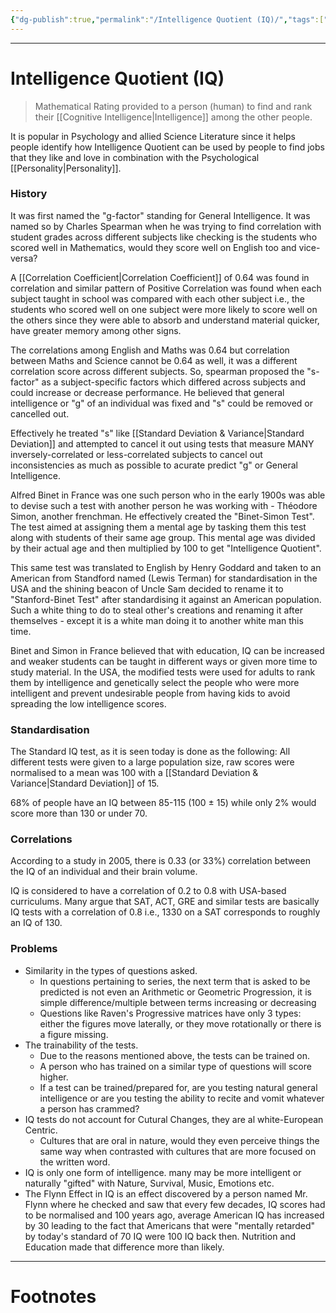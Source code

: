```yaml
---
{"dg-publish":true,"permalink":"/Intelligence Quotient (IQ)/","tags":["Psychology","Mathematics"]}
---
```



---
# Intelligence Quotient (IQ)
> Mathematical Rating provided to a person (human) to find and rank their [[Cognitive Intelligence\|Intelligence]] among the other people.

It is popular in Psychology and allied Science Literature since it helps people identify how Intelligence Quotient can be used by people to find jobs that they like and love in combination with the Psychological [[Personality\|Personality]].

### History
It was first named the "g-factor" standing for General Intelligence.
It was named so by Charles Spearman when he was trying to find correlation with student grades across different subjects like checking is the students who scored well in Mathematics, would they score well on English too and vice-versa?

A [[Correlation Coefficient\|Correlation Coefficient]] of 0.64 was found in correlation and similar pattern of Positive Correlation was found when each subject taught in school was compared with each other subject i.e., the students who scored well on one subject were more likely to score well on the others since they were able to absorb and understand material quicker, have greater memory among other signs.

The correlations among English and Maths was 0.64 but correlation between Maths and Science cannot be 0.64 as well, it was a different correlation score across different subjects. So, spearman proposed the "s-factor" as a subject-specific factors which differed across subjects and could increase or decrease performance. He believed that general intelligence or "g" of an individual was fixed and "s" could be removed or cancelled out.

Effectively he treated "s" like [[Standard Deviation & Variance\|Standard Deviation]] and attempted to cancel it out using tests that measure MANY inversely-correlated or less-correlated subjects to cancel out inconsistencies as much as possible to acurate predict "g" or General Intelligence. 

Alfred Binet in France was one such person who in the early 1900s was able to devise such a test with another person he was working with - Théodore Simon, another frenchman.
He effectively created the "Binet-Simon Test". The test aimed at assigning them a mental age by tasking them this test along with students of their same age group. This mental age was divided by their actual age and then multiplied by 100 to get "Intelligence Quotient".

This same test was translated to English by Henry Goddard and taken to an American from Standford named (Lewis Terman) for standardisation in the USA and the shining beacon of Uncle Sam decided to rename it to "Stanford-Binet Test" after standardising it against an American population. Such a white thing to do to steal other's creations and renaming it after themselves - except it is a white man doing it to another white man this time.

Binet and Simon in France believed that with education, IQ can be increased and weaker students can be taught in different ways or given more time to study material. In the USA, the modified tests were used for adults to rank them by intelligence and genetically select the people who were more intelligent and prevent undesirable people from having kids to avoid spreading the low intelligence scores.

### Standardisation
The Standard IQ test, as it is seen today is done as the following:
All different tests were given to a large population size, raw scores were normalised to a mean was 100 with a [[Standard Deviation & Variance\|Standard Deviation]] of 15.

68% of people have an IQ between 85-115 (100 $\pm$ 15) 
while only 2% would score more than 130 or under 70. 

### Correlations
According to a study in 2005, there is 0.33 (or 33%) correlation between the IQ of an individual and their brain volume.

IQ is considered to have a correlation of 0.2 to 0.8 with USA-based curriculums. Many argue that SAT, ACT, GRE and similar tests are basically IQ tests with a correlation of 0.8 i.e., 1330 on a SAT corresponds to roughly an IQ of 130. 

### Problems
- Similarity in the types of questions asked.
	- In questions pertaining to series, the next term that is asked to be predicted is not even an Arithmetic or Geometric Progression, it is simple difference/multiple between terms increasing or decreasing
	- Questions like Raven's Progressive matrices have only 3 types: either the figures move laterally, or they move rotationally or there is a figure missing.
- The trainability of the tests.
	- Due to the reasons mentioned above, the tests can be trained on.
	- A person who has trained on a similar type of questions will score higher.
	- If a test can be trained/prepared for, are you testing natural general intelligence or are you testing the ability to recite and vomit whatever a person has crammed?
- IQ tests do not account for Cutural Changes, they are al white-European Centric.
	- Cultures that are oral in nature, would they even perceive things the same way when contrasted with cultures that are more focused on the written word.
- IQ is only one form of intelligence. many may be more intelligent or naturally "gifted" with Nature, Survival, Music, Emotions etc.
- The Flynn Effect in IQ is an effect discovered by a person named Mr. Flynn where he checked and saw that every few decades, IQ scores had to be normalised and 100 years ago, average American IQ has increased by 30 leading to the fact that Americans that were "mentally retarded" by today's standard of 70 IQ were 100 IQ back then. Nutrition and Education made that difference more than likely. 

---
# Footnotes